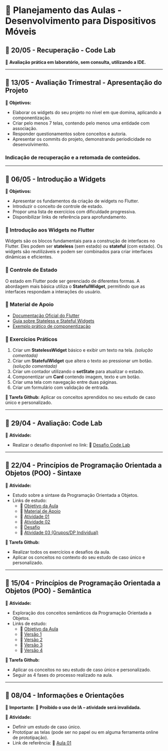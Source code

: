 # 📌 Planejamento das Aulas - Desenvolvimento para Dispositivos Móveis

## 📅 20/05 - Recuperação - Code Lab
📍 **Avaliação prática em laboratório, sem consulta, utilizando a IDE.**

---

## 📅 13/05 - Avaliação Trimestral - Apresentação do Projeto
📌 **Objetivos:**
- Elaborar os widgets do seu projeto no nível em que domina, aplicando a componentização.
- Criar pelo menos 7 telas, contendo pelo menos uma entidade com associação.
- Responder questionamentos sobre conceitos e autoria.
- Apresentar os commits do projeto, demonstrando periodicidade no desenvolvimento.

### Indicação de recuperação e a retomada de conteúdos.

---

## 📅 06/05 - Introdução a Widgets
📌 **Objetivos:**
- Apresentar os fundamentos da criação de widgets no Flutter.
- Introduzir o conceito de controle de estado.
- Propor uma lista de exercícios com dificuldade progressiva.
- Disponibilizar links de referência para aprofundamento.

### 🔹 Introdução aos Widgets no Flutter
Widgets são os blocos fundamentais para a construção de interfaces no Flutter. Eles podem ser **stateless** (sem estado) ou **stateful** (com estado). Os widgets são reutilizáveis e podem ser combinados para criar interfaces dinâmicas e eficientes.

### 🔹 Controle de Estado
O estado em Flutter pode ser gerenciado de diferentes formas. A abordagem mais básica utiliza o **StatefulWidget**, permitindo que as interfaces respondam a interações do usuário.

### 📖 Material de Apoio
- [Documentação Oficial do Flutter](https://docs.flutter.dev/development/ui/widgets-intro)
- [Guia sobre Stateless e Stateful Widgets](https://docs.flutter.dev/development/ui/widgets-intro#stateful-and-stateless-widgets)
- [Exemplo prático de componentização](https://docs.flutter.dev/ui/layout)

### 📌 Exercícios Práticos
1. Criar um **StatelessWidget** básico e exibir um texto na tela. *(solução comentada)*
2. Criar um **StatefulWidget** que altera o texto ao pressionar um botão. *(solução comentada)*
3. Criar um contador utilizando o **setState** para atualizar o estado.
4. Componentizar um **Card** contendo imagem, texto e um botão.
5. Criar uma tela com navegação entre duas páginas.
6. Criar um formulário com validação de entrada.

**📂 Tarefa Github:**
Aplicar os conceitos aprendidos no seu estudo de caso único e personalizado.

---

## 📅 29/04 - Avaliação: Code Lab
📌 **Atividade:**
- Realizar o desafio disponível no link:
  🔗 [Desafio Code Lab](https://github.com/heliokamakawa/aula/blob/main/ddm/aulas/aula3c-desafio.md)

---

## 📅 22/04 - Princípios de Programação Orientada a Objetos (POO) - Sintaxe
📌 **Atividade:**
- Estudo sobre a sintaxe da Programação Orientada a Objetos.
- Links de estudo:
  - 🔗 [Objetivo da Aula](https://github.com/heliokamakawa/aula/blob/main/ddm/aulas/aula03a-objetivo.md)
  - 🔗 [Material de Apoio](https://github.com/heliokamakawa/aula/blob/main/ddm/aulas/aula03a.md)
  - 🔗 [Atividade 01](https://github.com/heliokamakawa/aula/blob/main/ddm/aulas/aula03b-atv01.md)
  - 🔗 [Atividade 02](https://github.com/heliokamakawa/aula/blob/main/ddm/aulas/aula03b-atv02.md)
  - 🔗 [Desafio](https://github.com/heliokamakawa/aula/blob/main/ddm/aulas/aula3c-desafio.md)
  - 🔗 [Atividade 03 (Grupos/DP Individual)](https://github.com/heliokamakawa/aula/blob/main/ddm/aulas/aula3d-atv03.md)

**📂 Tarefa Github:**
- Realizar todos os exercícios e desafios da aula.
- Aplicar os conceitos no contexto do seu estudo de caso único e personalizado.

---

## 📅 15/04 - Princípios de Programação Orientada a Objetos (POO) - Semântica
📌 **Atividade:**
- Exploração dos conceitos semânticos da Programação Orientada a Objetos.
- Links de estudo:
  - 🔗 [Objetivo da Aula](https://github.com/heliokamakawa/aula/blob/main/ddm/aulas/aula02a-objetivo.md)
  - 🔗 [Versão 1](https://github.com/heliokamakawa/aula/blob/main/ddm/aulas/aula02b-v1.md)
  - 🔗 [Versão 2](https://github.com/heliokamakawa/aula/blob/main/ddm/aulas/aula02c-v2.md)
  - 🔗 [Versão 3](https://github.com/heliokamakawa/aula/blob/main/ddm/aulas/aula02d-v3.md)
  - 🔗 [Versão 4](https://github.com/heliokamakawa/aula/blob/main/ddm/aulas/aula02e-v4.md)

**📂 Tarefa Github:**
- Aplicar os conceitos no seu estudo de caso único e personalizado.
- Seguir as 4 fases do processo realizado na aula.

---

## 📅 08/04 - Informações e Orientações
📌 **Importante:** 🚫 **Proibido o uso de IA – atividade será invalidada.**

📌 **Atividade:**
- Definir um estudo de caso único.
- Prototipar as telas (pode ser no papel ou em alguma ferramenta online de prototipação).
- Link de referência:
  🔗 [Aula 01](https://github.com/heliokamakawa/aula/blob/main/ddm/aulas/aula01.md)
